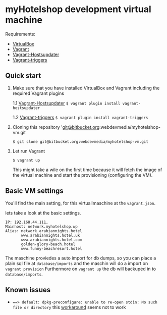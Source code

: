 # myHotelshop development virtual machine

Requirements:

 * [VirtualBox](https://www.virtualbox.org/)
 * [Vagrant](https://www.vagrantup.com/)
 * [Vagrant-Hostsupdater](https://github.com/cogitatio/vagrant-hostsupdater)
 * [Vagrant-triggers](https://github.com/cogitatio/vagrant-triggers)

## Quick start

1. 	Make sure that you have installed VirtualBox and Vagrant including the required Vagrant plugins

	 1.1	[Vagrant-Hostsupdater](https://github.com/cogitatio/vagrant-hostsupdater)
			```
			$ vagrant plugin install vagrant-hostsupdater
			```

	1.2		[Vagrant-triggers](https://github.com/cogitatio/vagrant-triggers)
			```
			$ vagrant plugin install vagrant-triggers
			```

3. 	Cloning this repository 'git@bitbucket.org:webdevmedia/myhotelshop-vm.git
	```
	$ git clone git@bitbucket.org:webdevmedia/myhotelshop-vm.git
	```

4.	Let run Vagrant
	```
	$ vagrant up
	```
	This might take a wile on the first time because it will fetch the image of the virtual machine and start the provisioning (configuring the VM).

## Basic VM settings
You'll find the main setting, for this virtuallmaschine at the `vagrant.json`.

lets take a look at the basic settings.
```
IP: 192.168.44.111,
Mainhost: network.myhotelshop.wp
Alias: network.arabiannights.hotel
	   www.arabiannights.hotel.uk
	   www.arabiannights.hotel.com
	   golden-glory-beach.hotel
	   www.funny-beachresort.hotel

```

The maschine proviedes a auto import for db dumps, so you can place a plain sql file at `database/imports` and the maschin will do a import on `vagrant provision`
Furthermore on `vagrant up` the db will backuped in to `database/imports`.

## Known issues
 * `==> default: dpkg-preconfigure: unable to re-open stdin: No such file or directory` this [workaround](http://serverfault.com/a/670688/274427) seems not to work

